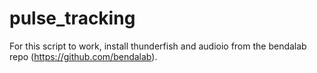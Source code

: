 # pulse_tracking

For this script to work, install thunderfish and audioio from the bendalab repo (https://github.com/bendalab).
